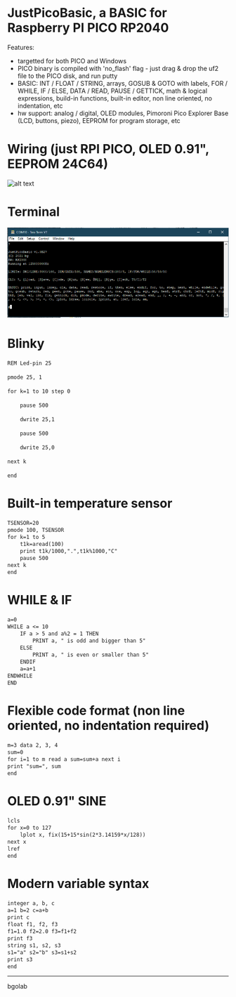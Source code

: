 JustPicoBasic, a BASIC for Raspberry PI PICO RP2040
===================================================

Features:

- targetted for both PICO and Windows
- PICO binary is compiled with 'no_flash' flag - just drag & drop the uf2 file to the PICO disk, and run putty
- BASIC: INT / FLOAT / STRING, arrays, GOSUB & GOTO with labels, FOR / WHILE, IF / ELSE, DATA / READ, PAUSE / GETTICK, math & logical expressions, build-in functions, built-in editor, non line oriented, no indentation, etc
- hw support: analog / digital, OLED modules, Pimoroni Pico Explorer Base (LCD, buttons, piezo), EEPROM for program storage, etc

Wiring (just RPI PICO, OLED 0.91", EEPROM 24C64)
================================================
![alt text](https://github.com/bgolab/JustBasic/blob/main/manuals/wiring2.png)

Terminal
======
![alt text](https://github.com/bgolab/JustBasic/blob/main/manuals/terminal2.png)

Blinky
=====
	REM Led-pin 25

	pmode 25, 1

	for k=1 to 10 step 0

		pause 500
	
		dwrite 25,1
	
		pause 500
	
		dwrite 25,0
	
	next k

	end

Built-in temperature sensor
===========================
	TSENSOR=20
	pmode 100, TSENSOR
	for k=1 to 5 
		t1k=aread(100) 
		print t1k/1000,".",t1k%1000,"C"
		pause 500 
	next k
	end

WHILE & IF
==========
	a=0
	WHILE a <= 10
		IF a > 5 and a%2 = 1 THEN 
			PRINT a, " is odd and bigger than 5"
		ELSE 
			PRINT a, " is even or smaller than 5" 
		ENDIF
		a=a+1
	ENDWHILE
	END

Flexible code format (non line oriented, no indentation required)
=================================================================
	m=3 data 2, 3, 4 
	sum=0 
	for i=1 to m read a sum=sum+a next i 
	print "sum=", sum 
	end

OLED 0.91" SINE
==============
	lcls
	for x=0 to 127
		lplot x, fix(15+15*sin(2*3.14159*x/128))
	next x
	lref
	end

Modern variable syntax
======================
	integer a, b, c
	a=1 b=2	c=a+b
	print c
	float f1, f2, f3
	f1=1.0 f2=2.0 f3=f1+f2
	print f3
	string s1, s2, s3
	s1="a" s2="b" s3=s1+s2
	print s3
	end
---
bgolab
